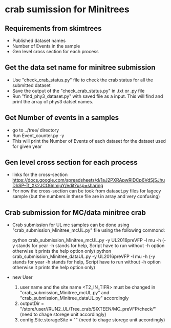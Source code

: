 # crab sumission for Minitrees

## Requirements from skimtrees
* Published dataset names
* Number of Events in the sample
* Gen level cross section for each process


## Get the data set name for minitree submission
* Use "check_crab_status.py" file to check the crab status for all the submitted dataset
* Save the output of the "check_crab_status.py" in .txt or .py file
* Run "find_phy3_dataset.py" with saved file as a input. This will find and print the array of phys3 datset names.

## Get Number of events in a samples
* go to ../tree/ directory
* Run Event_counter.py -y <datayear>
* This will print the Number of Events of each dataset for the dataset used for given year

## Gen level cross section for each process
* links for the cross-section https://docs.google.com/spreadsheets/d/1aJ2PXRApwRIDCp6VdSjSJhuDhSP-Tt_Xk2JCO6nmjuY/edit?usp=sharing
* For now the cross-section can be took from dataset.py files for lagecy sample (but the numbers in these file are in array and very confusing) 

## Crab submission for MC/data minitree crab

* Crab submission for UL mc samples can be done using "crab_submission_Minitree_mcUL.py" file using the following commond:

	python crab_submission_Minitree_mcUL.py  -y UL2016preVFP -l mu -h (-y stands for year -h stands for help, Script have to run without -h option otherwise it prints the help option only)
	python crab_submission_Minitree_dataUL.py -y UL2016preVFP -l mu -h (-y stands for year -h stands for help, Script have to run without -h option otherwise it prints the help option only)

* new User 
	1. user name <mikumar> and the site name <T2_IN_TIFR> must be changed in "crab_submission_Minitree_mcUL.py" and "crab_submission_Minitree_dataUL.py" accordingly
	2. outputDir = "/store/user/<username>/RUN2_UL/Tree_crab/SIXTEEN/MC_preVFP/check/" (need to chage storege unit accordingly)
	3. config.Site.storageSite = "<sitename>" (need to chage storege unit accordingly)

